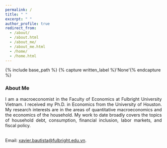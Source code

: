 ```yaml
---
permalink: /
title: " "
excerpt: " "
author_profile: true
redirect_from: 
  - /about/
  - /about.html
  - /about_me/
  - /about_me.html
  - /home/
  - /home.html
---
```


{% include base_path %}
{% capture written_label %}'None'{% endcapture %}

### About Me

<p style='text-align: justify;'>
I am a macroeconomist in the Faculty of Economics at Fulbright University Vietnam. I received my Ph.D. in Economics from the University of Houston. My research interests are in the areas of quantitative macroeconomics and the economics of the household. My work to date broadly covers the topics of household debt, consumption, financial inclusion, labor markets, and fiscal policy.
<br>
<br>

Email: <a href="mailto:xavier.bautista@fulbright.edu.vn">xavier.bautista@fulbright.edu.vn</a>.
</p>